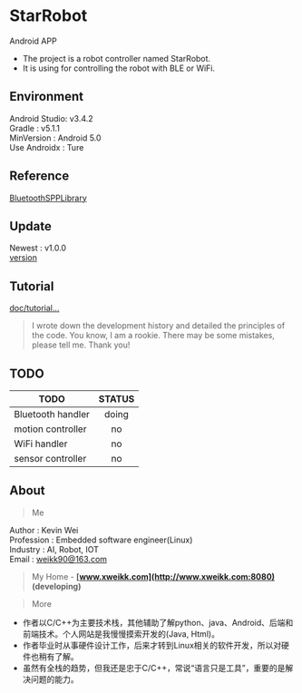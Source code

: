 # StarRobot
Android APP
- The project is a robot controller named StarRobot.
- It is using for controlling the robot with BLE or WiFi.

## Environment

Android Studio: v3.4.2  
Gradle : v5.1.1  
MinVersion : Android 5.0  
Use Androidx : Ture

## Reference

[BluetoothSPPLibrary](https://github.com/akexorcist/Android-BluetoothSPPLibrary)

## Update
Newest : v1.0.0  
[version](./version)

## Tutorial

[doc/tutorial...](doc/)
> I wrote down the development history and detailed the principles of the code.
You know, I am a rookie. There may be some mistakes, please tell me. Thank you! 

## TODO
| TODO | STATUS |
| --- | :---: |
| Bluetooth handler | doing |
| motion controller | no |
| WiFi handler | no |
| sensor controller | no |

## About
> Me

Author     : Kevin Wei  
Profession : Embedded software engineer(Linux)  
Industry   : AI, Robot, IOT  
Email      : weikk90@163.com  

> My Home - **[www.xweikk.com](http://www.xweikk.com:8080) (developing)**

> More

- 作者以C/C++为主要技术栈，其他辅助了解python、java、Android、后端和前端技术。个人网站是我慢慢摸索开发的(Java, Html)。
- 作者毕业时从事硬件设计工作，后来才转到Linux相关的软件开发，所以对硬件也稍有了解。
- 虽然有全栈的趋势，但我还是忠于C/C++，常说“语言只是工具”，重要的是解决问题的能力。

